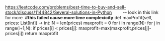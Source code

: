https://leetcode.com/problems/best-time-to-buy-and-sell-stock/discuss/1144842/Several-solutions-in-Python          -- look in this link for more
​
**#this failed cause more time complexicity**
def maxProfit(self, prices: List[int]) -> int:
N = len(prices)
maxprofit = 0
for i in range(N):
for j in range(i+1,N):
if prices[i] < prices[j]:
maxprofit=max(maxprofit,prices[j]-prices[i])
return maxprofit
​
​